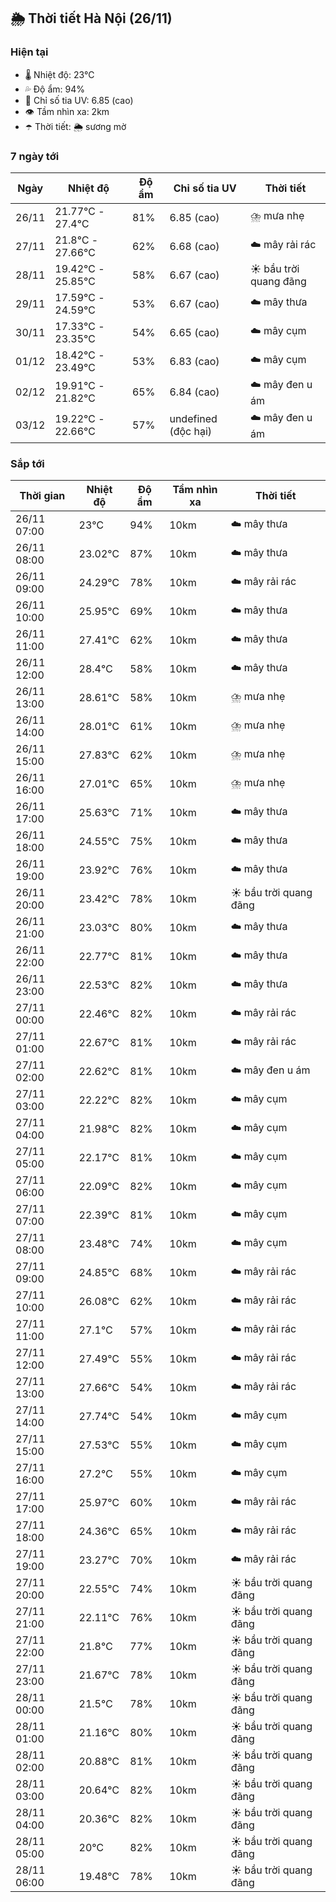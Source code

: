 ## 🌦️ Thời tiết Hà Nội (26/11)

### Hiện tại

- 🌡️ Nhiệt độ: 23℃
- 💦 Độ ẩm: 94%
- 🌟 Chỉ số tia UV: 6.85 (cao)
- 👁️ Tầm nhìn xa: 2km
- ☂️ Thời tiết: 🌦️ sương mờ

### 7 ngày tới

| Ngày | Nhiệt độ | Độ ẩm | Chỉ số tia UV | Thời tiết |
| --- | --- | --- | --- | --- |
| 26/11 | 21.77℃ - 27.4℃ | 81% | 6.85 (cao) | ⛈️ mưa nhẹ |
| 27/11 | 21.8℃ - 27.66℃ | 62% | 6.68 (cao) | ☁️ mây rải rác |
| 28/11 | 19.42℃ - 25.85℃ | 58% | 6.67 (cao) | ☀️ bầu trời quang đãng |
| 29/11 | 17.59℃ - 24.59℃ | 53% | 6.67 (cao) | ☁️ mây thưa |
| 30/11 | 17.33℃ - 23.35℃ | 54% | 6.65 (cao) | ☁️ mây cụm |
| 01/12 | 18.42℃ - 23.49℃ | 53% | 6.83 (cao) | ☁️ mây cụm |
| 02/12 | 19.91℃ - 21.82℃ | 65% | 6.84 (cao) | ☁️ mây đen u ám |
| 03/12 | 19.22℃ - 22.66℃ | 57% | undefined (độc hại) | ☁️ mây đen u ám |

### Sắp tới

| Thời gian | Nhiệt độ | Độ ẩm | Tầm nhìn xa | Thời tiết |
| --- | --- | --- | --- | --- |
| 26/11 07:00 | 23℃ | 94% | 10km | ☁️ mây thưa |
| 26/11 08:00 | 23.02℃ | 87% | 10km | ☁️ mây thưa |
| 26/11 09:00 | 24.29℃ | 78% | 10km | ☁️ mây rải rác |
| 26/11 10:00 | 25.95℃ | 69% | 10km | ☁️ mây thưa |
| 26/11 11:00 | 27.41℃ | 62% | 10km | ☁️ mây thưa |
| 26/11 12:00 | 28.4℃ | 58% | 10km | ☁️ mây thưa |
| 26/11 13:00 | 28.61℃ | 58% | 10km | ⛈️ mưa nhẹ |
| 26/11 14:00 | 28.01℃ | 61% | 10km | ⛈️ mưa nhẹ |
| 26/11 15:00 | 27.83℃ | 62% | 10km | ⛈️ mưa nhẹ |
| 26/11 16:00 | 27.01℃ | 65% | 10km | ⛈️ mưa nhẹ |
| 26/11 17:00 | 25.63℃ | 71% | 10km | ☁️ mây thưa |
| 26/11 18:00 | 24.55℃ | 75% | 10km | ☁️ mây thưa |
| 26/11 19:00 | 23.92℃ | 76% | 10km | ☁️ mây thưa |
| 26/11 20:00 | 23.42℃ | 78% | 10km | ☀️ bầu trời quang đãng |
| 26/11 21:00 | 23.03℃ | 80% | 10km | ☁️ mây thưa |
| 26/11 22:00 | 22.77℃ | 81% | 10km | ☁️ mây thưa |
| 26/11 23:00 | 22.53℃ | 82% | 10km | ☁️ mây thưa |
| 27/11 00:00 | 22.46℃ | 82% | 10km | ☁️ mây rải rác |
| 27/11 01:00 | 22.67℃ | 81% | 10km | ☁️ mây rải rác |
| 27/11 02:00 | 22.62℃ | 81% | 10km | ☁️ mây đen u ám |
| 27/11 03:00 | 22.22℃ | 82% | 10km | ☁️ mây cụm |
| 27/11 04:00 | 21.98℃ | 82% | 10km | ☁️ mây cụm |
| 27/11 05:00 | 22.17℃ | 81% | 10km | ☁️ mây cụm |
| 27/11 06:00 | 22.09℃ | 82% | 10km | ☁️ mây cụm |
| 27/11 07:00 | 22.39℃ | 81% | 10km | ☁️ mây cụm |
| 27/11 08:00 | 23.48℃ | 74% | 10km | ☁️ mây cụm |
| 27/11 09:00 | 24.85℃ | 68% | 10km | ☁️ mây rải rác |
| 27/11 10:00 | 26.08℃ | 62% | 10km | ☁️ mây rải rác |
| 27/11 11:00 | 27.1℃ | 57% | 10km | ☁️ mây rải rác |
| 27/11 12:00 | 27.49℃ | 55% | 10km | ☁️ mây rải rác |
| 27/11 13:00 | 27.66℃ | 54% | 10km | ☁️ mây rải rác |
| 27/11 14:00 | 27.74℃ | 54% | 10km | ☁️ mây cụm |
| 27/11 15:00 | 27.53℃ | 55% | 10km | ☁️ mây cụm |
| 27/11 16:00 | 27.2℃ | 55% | 10km | ☁️ mây cụm |
| 27/11 17:00 | 25.97℃ | 60% | 10km | ☁️ mây rải rác |
| 27/11 18:00 | 24.36℃ | 65% | 10km | ☁️ mây rải rác |
| 27/11 19:00 | 23.27℃ | 70% | 10km | ☁️ mây rải rác |
| 27/11 20:00 | 22.55℃ | 74% | 10km | ☀️ bầu trời quang đãng |
| 27/11 21:00 | 22.11℃ | 76% | 10km | ☀️ bầu trời quang đãng |
| 27/11 22:00 | 21.8℃ | 77% | 10km | ☀️ bầu trời quang đãng |
| 27/11 23:00 | 21.67℃ | 78% | 10km | ☀️ bầu trời quang đãng |
| 28/11 00:00 | 21.5℃ | 78% | 10km | ☀️ bầu trời quang đãng |
| 28/11 01:00 | 21.16℃ | 80% | 10km | ☀️ bầu trời quang đãng |
| 28/11 02:00 | 20.88℃ | 81% | 10km | ☀️ bầu trời quang đãng |
| 28/11 03:00 | 20.64℃ | 82% | 10km | ☀️ bầu trời quang đãng |
| 28/11 04:00 | 20.36℃ | 82% | 10km | ☀️ bầu trời quang đãng |
| 28/11 05:00 | 20℃ | 82% | 10km | ☀️ bầu trời quang đãng |
| 28/11 06:00 | 19.48℃ | 78% | 10km | ☀️ bầu trời quang đãng |
